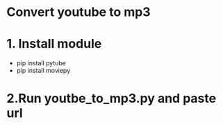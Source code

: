 # Convert youtube to mp3

# 1. Install module
- pip install pytube
- pip install moviepy

# 2.Run youtbe_to_mp3.py and paste url 
